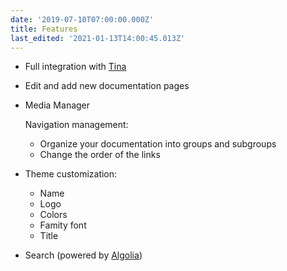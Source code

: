 ```yaml
---
date: '2019-07-10T07:00:00.000Z'
title: Features
last_edited: '2021-01-13T14:00:45.013Z'
---
```

* Full integration with [Tina](https://tina.io)
* Edit and add new documentation pages
* Media Manager

  Navigation management:
  * Organize your documentation into groups and subgroups
  * Change the order of the links
* Theme customization:
  * Name
  * Logo
  * Colors
  * Famity font
  * Title
* Search (powered by [Algolia](https://algolia.com))